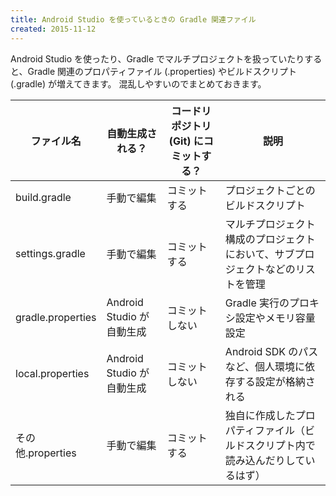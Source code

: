 ```yaml
---
title: Android Studio を使っているときの Gradle 関連ファイル
created: 2015-11-12
---
```


Android Studio を使ったり、Gradle でマルチプロジェクトを扱っていたりすると、Gradle 関連のプロパティファイル (.properties) やビルドスクリプト (.gradle) が増えてきます。
混乱しやすいのでまとめておきます。

| ファイル名 | 自動生成される？ | コードリポジトリ (Git) にコミットする？ | 説明 |
| ---- | ---- | ---- | ---- |
| build.gradle | 手動で編集 | コミットする | プロジェクトごとのビルドスクリプト |
| settings.gradle | 手動で編集 | コミットする | マルチプロジェクト構成のプロジェクトにおいて、サブプロジェクトなどのリストを管理 |
| gradle.properties | Android Studio が自動生成 | コミットしない | Gradle 実行のプロキシ設定やメモリ容量設定 |
| local.properties | Android Studio が自動生成 | コミットしない | Android SDK のパスなど、個人環境に依存する設定が格納される |
| その他.properties | 手動で編集 | コミットする | 独自に作成したプロパティファイル（ビルドスクリプト内で読み込んだりしているはず） |

